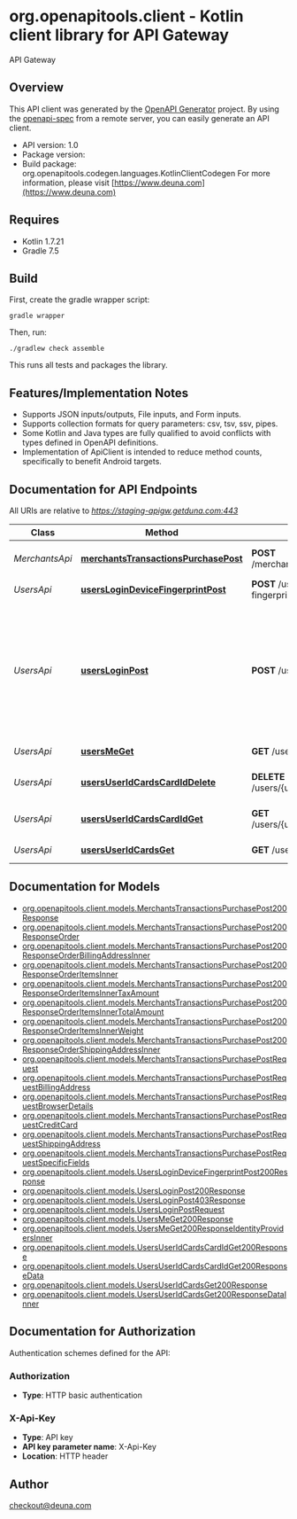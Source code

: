 # org.openapitools.client - Kotlin client library for API Gateway

API Gateway

## Overview
This API client was generated by the [OpenAPI Generator](https://openapi-generator.tech) project.  By using the [openapi-spec](https://github.com/OAI/OpenAPI-Specification) from a remote server, you can easily generate an API client.

- API version: 1.0
- Package version: 
- Build package: org.openapitools.codegen.languages.KotlinClientCodegen
For more information, please visit [https://www.deuna.com](https://www.deuna.com)

## Requires

* Kotlin 1.7.21
* Gradle 7.5

## Build

First, create the gradle wrapper script:

```
gradle wrapper
```

Then, run:

```
./gradlew check assemble
```

This runs all tests and packages the library.

## Features/Implementation Notes

* Supports JSON inputs/outputs, File inputs, and Form inputs.
* Supports collection formats for query parameters: csv, tsv, ssv, pipes.
* Some Kotlin and Java types are fully qualified to avoid conflicts with types defined in OpenAPI definitions.
* Implementation of ApiClient is intended to reduce method counts, specifically to benefit Android targets.

<a id="documentation-for-api-endpoints"></a>
## Documentation for API Endpoints

All URIs are relative to *https://staging-apigw.getduna.com:443*

Class | Method | HTTP request | Description
------------ | ------------- | ------------- | -------------
*MerchantsApi* | [**merchantsTransactionsPurchasePost**](docs/MerchantsApi.md#merchantstransactionspurchasepost) | **POST** /merchants/transactions/purchase | Make the payment of the order.
*UsersApi* | [**usersLoginDeviceFingerprintPost**](docs/UsersApi.md#userslogindevicefingerprintpost) | **POST** /users/login/device-fingerprint | Login User
*UsersApi* | [**usersLoginPost**](docs/UsersApi.md#usersloginpost) | **POST** /users/login | Allows logging in with the OTP code sent to the user's email or phone. This must be specified in the query param.
*UsersApi* | [**usersMeGet**](docs/UsersApi.md#usersmeget) | **GET** /users/me | Get User Information
*UsersApi* | [**usersUserIdCardsCardIdDelete**](docs/UsersApi.md#usersuseridcardscardiddelete) | **DELETE** /users/{user_id}/cards/{card_id} | Remove card by identifier
*UsersApi* | [**usersUserIdCardsCardIdGet**](docs/UsersApi.md#usersuseridcardscardidget) | **GET** /users/{user_id}/cards/{card_id} | Obtain a card by its identifier.
*UsersApi* | [**usersUserIdCardsGet**](docs/UsersApi.md#usersuseridcardsget) | **GET** /users/{user_id}/cards | Get all user cards


<a id="documentation-for-models"></a>
## Documentation for Models

 - [org.openapitools.client.models.MerchantsTransactionsPurchasePost200Response](docs/MerchantsTransactionsPurchasePost200Response.md)
 - [org.openapitools.client.models.MerchantsTransactionsPurchasePost200ResponseOrder](docs/MerchantsTransactionsPurchasePost200ResponseOrder.md)
 - [org.openapitools.client.models.MerchantsTransactionsPurchasePost200ResponseOrderBillingAddressInner](docs/MerchantsTransactionsPurchasePost200ResponseOrderBillingAddressInner.md)
 - [org.openapitools.client.models.MerchantsTransactionsPurchasePost200ResponseOrderItemsInner](docs/MerchantsTransactionsPurchasePost200ResponseOrderItemsInner.md)
 - [org.openapitools.client.models.MerchantsTransactionsPurchasePost200ResponseOrderItemsInnerTaxAmount](docs/MerchantsTransactionsPurchasePost200ResponseOrderItemsInnerTaxAmount.md)
 - [org.openapitools.client.models.MerchantsTransactionsPurchasePost200ResponseOrderItemsInnerTotalAmount](docs/MerchantsTransactionsPurchasePost200ResponseOrderItemsInnerTotalAmount.md)
 - [org.openapitools.client.models.MerchantsTransactionsPurchasePost200ResponseOrderItemsInnerWeight](docs/MerchantsTransactionsPurchasePost200ResponseOrderItemsInnerWeight.md)
 - [org.openapitools.client.models.MerchantsTransactionsPurchasePost200ResponseOrderShippingAddressInner](docs/MerchantsTransactionsPurchasePost200ResponseOrderShippingAddressInner.md)
 - [org.openapitools.client.models.MerchantsTransactionsPurchasePostRequest](docs/MerchantsTransactionsPurchasePostRequest.md)
 - [org.openapitools.client.models.MerchantsTransactionsPurchasePostRequestBillingAddress](docs/MerchantsTransactionsPurchasePostRequestBillingAddress.md)
 - [org.openapitools.client.models.MerchantsTransactionsPurchasePostRequestBrowserDetails](docs/MerchantsTransactionsPurchasePostRequestBrowserDetails.md)
 - [org.openapitools.client.models.MerchantsTransactionsPurchasePostRequestCreditCard](docs/MerchantsTransactionsPurchasePostRequestCreditCard.md)
 - [org.openapitools.client.models.MerchantsTransactionsPurchasePostRequestShippingAddress](docs/MerchantsTransactionsPurchasePostRequestShippingAddress.md)
 - [org.openapitools.client.models.MerchantsTransactionsPurchasePostRequestSpecificFields](docs/MerchantsTransactionsPurchasePostRequestSpecificFields.md)
 - [org.openapitools.client.models.UsersLoginDeviceFingerprintPost200Response](docs/UsersLoginDeviceFingerprintPost200Response.md)
 - [org.openapitools.client.models.UsersLoginPost200Response](docs/UsersLoginPost200Response.md)
 - [org.openapitools.client.models.UsersLoginPost403Response](docs/UsersLoginPost403Response.md)
 - [org.openapitools.client.models.UsersLoginPostRequest](docs/UsersLoginPostRequest.md)
 - [org.openapitools.client.models.UsersMeGet200Response](docs/UsersMeGet200Response.md)
 - [org.openapitools.client.models.UsersMeGet200ResponseIdentityProvidersInner](docs/UsersMeGet200ResponseIdentityProvidersInner.md)
 - [org.openapitools.client.models.UsersUserIdCardsCardIdGet200Response](docs/UsersUserIdCardsCardIdGet200Response.md)
 - [org.openapitools.client.models.UsersUserIdCardsCardIdGet200ResponseData](docs/UsersUserIdCardsCardIdGet200ResponseData.md)
 - [org.openapitools.client.models.UsersUserIdCardsGet200Response](docs/UsersUserIdCardsGet200Response.md)
 - [org.openapitools.client.models.UsersUserIdCardsGet200ResponseDataInner](docs/UsersUserIdCardsGet200ResponseDataInner.md)


<a id="documentation-for-authorization"></a>
## Documentation for Authorization


Authentication schemes defined for the API:
<a id="Authorization"></a>
### Authorization

- **Type**: HTTP basic authentication

<a id="X-Api-Key"></a>
### X-Api-Key

- **Type**: API key
- **API key parameter name**: X-Api-Key
- **Location**: HTTP header



## Author

checkout@deuna.com
